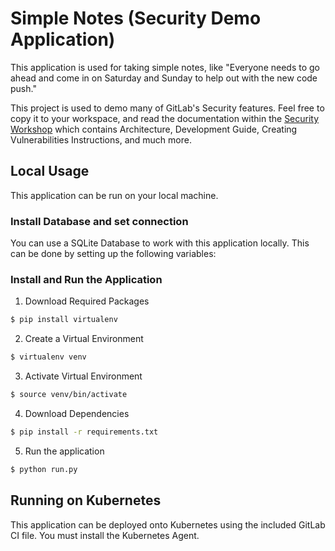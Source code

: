 # Simple Notes (Security Demo Application)

This application is used for taking simple notes, like "Everyone needs to go ahead and come in on Saturday and Sunday to help out with the new code push."

This project is used to demo many of GitLab's Security features. Feel free to copy it to your workspace, and read the documentation within the [Security Workshop](https://tech-marketing.gitlab.io/devsecops/devsecops-workshop/workshop/) which contains Architecture, Development Guide, Creating Vulnerabilities Instructions, and much more.

## Local Usage

This application can be run on your local machine.

### Install Database and set connection

You can use a SQLite Database to work with this application locally. This can be done by setting up the following variables:


### Install and Run the Application

1. Download Required Packages
```bash
$ pip install virtualenv
```

2. Create a Virtual Environment
```bash
$ virtualenv venv
```

3. Activate Virtual Environment
```bash
$ source venv/bin/activate
```

4. Download Dependencies
```bash
$ pip install -r requirements.txt
```

5. Run the application
```bash
$ python run.py
```

## Running on Kubernetes

This application can be deployed onto Kubernetes using the included GitLab CI file. You must install the Kubernetes Agent.
